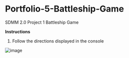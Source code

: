 # Portfolio-5-Battleship-Game
SDMM 2.0 Project 1 Battleship Game

**Instructions**
1.  Follow the directions displayed in the console

![image](https://user-images.githubusercontent.com/3602474/76669713-44e13900-6563-11ea-9b31-db968b1ae2ba.png)
